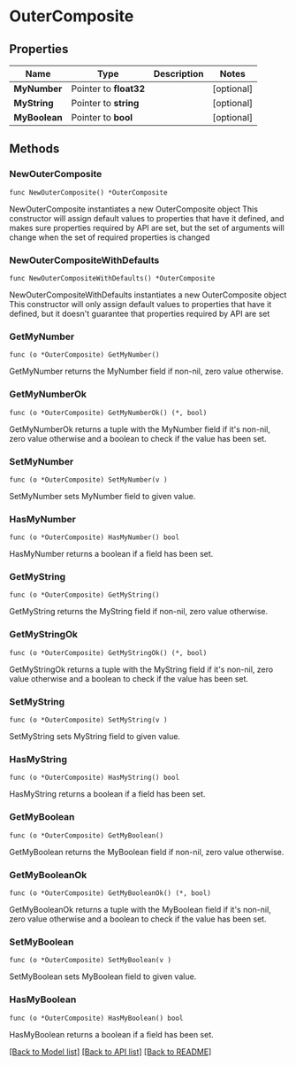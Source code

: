 # OuterComposite

## Properties

Name | Type | Description | Notes
------------ | ------------- | ------------- | -------------
**MyNumber** | Pointer to **float32** |  | [optional] 
**MyString** | Pointer to **string** |  | [optional] 
**MyBoolean** | Pointer to **bool** |  | [optional] 

## Methods

### NewOuterComposite

`func NewOuterComposite() *OuterComposite`

NewOuterComposite instantiates a new OuterComposite object
This constructor will assign default values to properties that have it defined,
and makes sure properties required by API are set, but the set of arguments
will change when the set of required properties is changed

### NewOuterCompositeWithDefaults

`func NewOuterCompositeWithDefaults() *OuterComposite`

NewOuterCompositeWithDefaults instantiates a new OuterComposite object
This constructor will only assign default values to properties that have it defined,
but it doesn't guarantee that properties required by API are set

### GetMyNumber

`func (o *OuterComposite) GetMyNumber() `

GetMyNumber returns the MyNumber field if non-nil, zero value otherwise.

### GetMyNumberOk

`func (o *OuterComposite) GetMyNumberOk() (*, bool)`

GetMyNumberOk returns a tuple with the MyNumber field if it's non-nil, zero value otherwise
and a boolean to check if the value has been set.

### SetMyNumber

`func (o *OuterComposite) SetMyNumber(v )`

SetMyNumber sets MyNumber field to given value.

### HasMyNumber

`func (o *OuterComposite) HasMyNumber() bool`

HasMyNumber returns a boolean if a field has been set.

### GetMyString

`func (o *OuterComposite) GetMyString() `

GetMyString returns the MyString field if non-nil, zero value otherwise.

### GetMyStringOk

`func (o *OuterComposite) GetMyStringOk() (*, bool)`

GetMyStringOk returns a tuple with the MyString field if it's non-nil, zero value otherwise
and a boolean to check if the value has been set.

### SetMyString

`func (o *OuterComposite) SetMyString(v )`

SetMyString sets MyString field to given value.

### HasMyString

`func (o *OuterComposite) HasMyString() bool`

HasMyString returns a boolean if a field has been set.

### GetMyBoolean

`func (o *OuterComposite) GetMyBoolean() `

GetMyBoolean returns the MyBoolean field if non-nil, zero value otherwise.

### GetMyBooleanOk

`func (o *OuterComposite) GetMyBooleanOk() (*, bool)`

GetMyBooleanOk returns a tuple with the MyBoolean field if it's non-nil, zero value otherwise
and a boolean to check if the value has been set.

### SetMyBoolean

`func (o *OuterComposite) SetMyBoolean(v )`

SetMyBoolean sets MyBoolean field to given value.

### HasMyBoolean

`func (o *OuterComposite) HasMyBoolean() bool`

HasMyBoolean returns a boolean if a field has been set.


[[Back to Model list]](../README.md#documentation-for-models) [[Back to API list]](../README.md#documentation-for-api-endpoints) [[Back to README]](../README.md)


